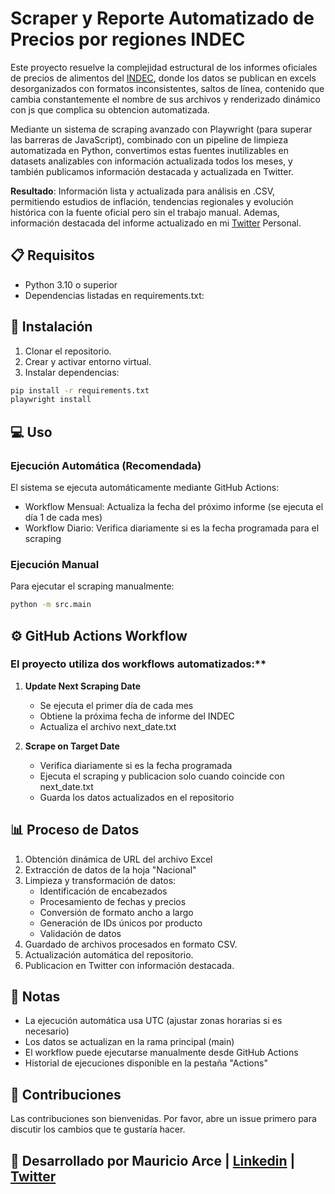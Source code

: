 # Scraper y Reporte Automatizado de Precios por regiones INDEC
Este proyecto resuelve la complejidad estructural de los informes oficiales de precios de alimentos del [INDEC](https://www.indec.gob.ar/indec/web/Nivel4-Tema-3-5-31), donde los datos se publican en excels desorganizados con formatos inconsistentes, saltos de línea, contenido que cambia constantemente el nombre de sus archivos y renderizado dinámico con js que complica su obtencion automatizada. 


Mediante un sistema de scraping avanzado con Playwright (para superar las barreras de JavaScript), combinado con un pipeline de limpieza automatizada en Python, convertimos estas fuentes inutilizables en datasets analizables con información actualizada todos los meses, y también publicamos información destacada y actualizada en Twitter.  


**Resultado**: Información lista y actualizada para análisis en .CSV, permitiendo estudios de inflación, tendencias regionales y evolución histórica con la fuente oficial pero sin el trabajo manual. Ademas, información destacada del informe actualizado en mi [Twitter](https://x.com/MauricioArceZ) Personal. 


## 📋 Requisitos
- Python 3.10 o superior
- Dependencias listadas en requirements.txt:

## 🚀 Instalación

1. Clonar el repositorio.
2. Crear y activar entorno virtual.
3. Instalar dependencias:
```bash
pip install -r requirements.txt
playwright install
```

## 💻 Uso

### **Ejecución Automática (Recomendada)**
El sistema se ejecuta automáticamente mediante GitHub Actions:
 - Workflow Mensual: Actualiza la fecha del próximo informe (se ejecuta el día 1 de cada mes)
 - Workflow Diario: Verifica diariamente si es la fecha programada para el scraping


### **Ejecución Manual**

Para ejecutar el scraping manualmente:
```bash
python -m src.main
```
## ⚙️ GitHub Actions Workflow
### El proyecto utiliza dos workflows automatizados:**
1. **Update Next Scraping Date**
    - Se ejecuta el primer día de cada mes
    - Obtiene la próxima fecha de informe del INDEC
    - Actualiza el archivo next_date.txt

2. **Scrape on Target Date**
    - Verifica diariamente si es la fecha programada
    - Ejecuta el scraping y publicacion solo cuando coincide con next_date.txt
    - Guarda los datos actualizados en el repositorio

## 📊 Proceso de Datos

1. Obtención dinámica de URL del archivo Excel
2. Extracción de datos de la hoja "Nacional"
3. Limpieza y transformación de datos:
    - Identificación de encabezados
    - Procesamiento de fechas y precios
    - Conversión de formato ancho a largo
    - Generación de IDs únicos por producto
    - Validación de datos
4. Guardado de archivos procesados en formato CSV.
5. Actualización automática del repositorio.
6. Publicacion en Twitter con información destacada.

## 📝 Notas

- La ejecución automática usa UTC (ajustar zonas horarias si es necesario)
- Los datos se actualizan en la rama principal (main)
- El workflow puede ejecutarse manualmente desde GitHub Actions
- Historial de ejecuciones disponible en la pestaña "Actions"

## 🤝 Contribuciones

Las contribuciones son bienvenidas. Por favor, abre un issue primero para discutir los cambios que te gustaría hacer.

## 📄 Desarrollado por Mauricio Arce | [Linkedin](https://www.linkedin.com/in/mauricioarcez/) | [Twitter](https://x.com/MauricioArceZ)
